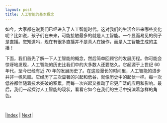 ```yaml
---
layout: post
title: 人工智能的基本概念
---
```


如今，大家都在说我们已经进入了人工智能时代。这对我们的生活会带来哪些变化呢？比如说，孩子们在未来，可能接触最多的就是人工智能。一个显而易见的例子是直播。您知道吗，现在有很多直播并不是真人在操作，而是人工智能生成的主播！

下面，我们首先了解一下人工智能的概念，然后简单回顾它的发展历程。你可能会惊讶地发现，人工智能的历史比我们中的大多数人还要悠久。它起源于上世纪 60 年代，至今已经有近 70 年的发展历史了。在这段漫长的时间里，人工智能的进步并非一帆风顺。它经历了三次显著的兴起和低谷，就像历史中的起伏一样。每一次低谷都伴随着技术突破的积累，而每一次兴起又推动了它更广泛的应用和影响。最后，我们一起探讨人工智能的现状，看看它如今在我们的生活中扮演着怎样的角色。

<br/>

|[Index](./) | [Next](0-5-definition)|
